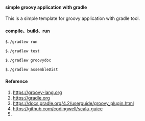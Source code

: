 #### simple groovy application with gradle

This is a simple template for groovy application with gradle tool.

#### compile、build、run

```bash
$./gradlew run
```
```bash
$./gradlew test
```
```bash
$./gradlew groovydoc
```
```bash
$./gradlew assembleDist
```

#### Reference
1. https://groovy-lang.org
2. https://gradle.org
3. https://docs.gradle.org/4.2/userguide/groovy_plugin.html
4. https://github.com/codingwell/scala-guice
5. 
